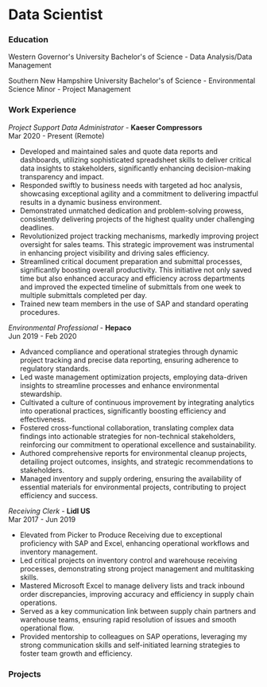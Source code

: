 # Data Scientist

### Education
Western Governor's University
Bachelor's of Science - Data Analysis/Data Management

Southern New Hampshire University
Bachelor's of Science - Environmental Science
Minor - Project Management

### Work Experience
*Project Support Data Administrator* - **Kaeser Compressors**<br>
Mar 2020 - Present (Remote)
- Developed and maintained sales and quote data reports and dashboards, utilizing sophisticated spreadsheet skills to deliver critical data insights to stakeholders, significantly enhancing decision-making transparency and impact.
- Responded swiftly to business needs with targeted ad hoc analysis, showcasing exceptional agility and a commitment to delivering impactful results in a dynamic business environment.
- Demonstrated unmatched dedication and problem-solving prowess, consistently delivering projects of the highest quality under challenging deadlines.
- Revolutionized project tracking mechanisms, markedly improving project oversight for sales teams. This strategic improvement was instrumental in enhancing project visibility and driving sales efficiency.
- Streamlined critical document preparation and submittal processes, significantly boosting overall productivity. This initiative not only saved time but also enhanced accuracy and efficiency across departments and improved the expected timeline of submittals from one week to multiple submittals completed per day.
- Trained new team members in the use of SAP and standard operating procedures.

*Environmental Professional* - **Hepaco**<br>
Jun 2019 - Feb 2020
- Advanced compliance and operational strategies through dynamic project tracking and precise data reporting, ensuring adherence to regulatory standards.
- Led waste management optimization projects, employing data-driven insights to streamline processes and enhance environmental stewardship.
- Cultivated a culture of continuous improvement by integrating analytics into operational practices, significantly boosting efficiency and effectiveness.
- Fostered cross-functional collaboration, translating complex data findings into actionable strategies for non-technical stakeholders, reinforcing our commitment to operational excellence and sustainability.
- Authored comprehensive reports for environmental cleanup projects, detailing project outcomes, insights, and strategic recommendations to stakeholders.
- Managed inventory and supply ordering, ensuring the availability of essential materials for environmental projects, contributing to project efficiency and success.

*Receiving Clerk* - **Lidl US**<br>
Mar 2017 - Jun 2019
- Elevated from Picker to Produce Receiving due to exceptional proficiency with SAP and Excel, enhancing operational workflows and inventory management.
- Led critical projects on inventory control and warehouse receiving processes, demonstrating strong project management and multitasking skills.
- Mastered Microsoft Excel to manage delivery lists and track inbound order discrepancies, improving accuracy and efficiency in supply chain operations.
- Served as a key communication link between supply chain partners and warehouse teams, ensuring rapid resolution of issues and smooth operational flow.
- Provided mentorship to colleagues on SAP operations, leveraging my strong communication skills and self-initiated learning strategies to foster team growth and efficiency.

### Projects

